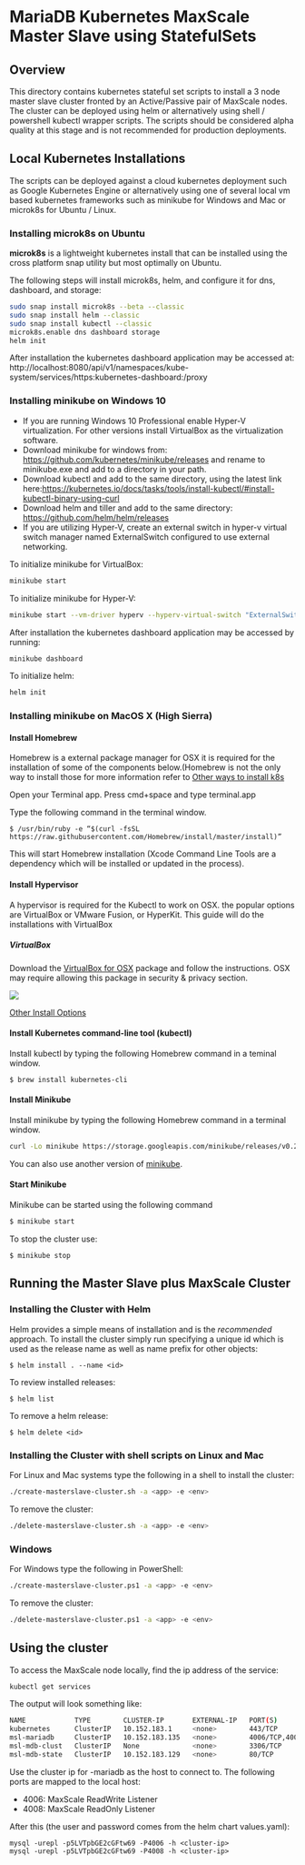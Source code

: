# MariaDB Kubernetes MaxScale Master Slave using StatefulSets

## Overview
This directory contains kubernetes stateful set scripts to install a 3 node master slave cluster fronted by an Active/Passive pair of MaxScale nodes. The cluster can be deployed using helm or alternatively using shell / powershell kubectl wrapper scripts. The scripts should be considered alpha quality at this stage and is not recommended for production deployments.  

## Local Kubernetes Installations
The scripts can be deployed against a cloud kubernetes deployment such as Google Kubernetes Engine or alternatively using one of several local vm based kubernetes frameworks such as minikube for Windows and Mac or microk8s for Ubuntu / Linux.

### Installing microk8s on Ubuntu
**microk8s** is a lightweight kubernetes install that can be installed using the cross platform snap utility but most optimally on Ubuntu.

The following steps will install microk8s, helm, and configure it for dns, dashboard, and storage:

```sh
sudo snap install microk8s --beta --classic
sudo snap install helm --classic
sudo snap install kubectl --classic
microk8s.enable dns dashboard storage
helm init
```

After installation the kubernetes dashboard application may be accessed at:
http://localhost:8080/api/v1/namespaces/kube-system/services/https:kubernetes-dashboard:/proxy

### Installing minikube on Windows 10
- If you are running Windows 10 Professional enable Hyper-V virtualization. For other versions install VirtualBox as the virtualization software.
- Download minikube for windows from: https://github.com/kubernetes/minikube/releases and rename to minikube.exe and add to a directory in your path.
- Download kubectl and add to the same directory, using the latest link here:https://kubernetes.io/docs/tasks/tools/install-kubectl/#install-kubectl-binary-using-curl
- Download helm and tiller and add to the same directory: https://github.com/helm/helm/releases
- If you are utilizing Hyper-V, create an external switch in hyper-v virtual switch manager named ExternalSwitch configured to use external networking.

To initialize minikube for VirtualBox:
```sh
minikube start
```

To initialize minikube for Hyper-V:
```sh
minikube start --vm-driver hyperv --hyperv-virtual-switch "ExternalSwitch"
```

After installation the kubernetes dashboard application may be accessed by running:
```sh
minikube dashboard
```

To initialize helm:
```sh
helm init
```

### Installing minikube on MacOS X (High Sierra)

#### Install Homebrew

Homebrew is a external package manager for OSX it is required for the installation of some of the components below.(Homebrew is not the only way to install those for more information refer to [Other ways to install k8s](https://kubernetes.io/docs/tasks/tools/install-kubectl/#install-with-macports-on-macos)

Open your Terminal app. Press cmd+space and type terminal.app

Type the following command in the terminal window.

```$ /usr/bin/ruby -e “$(curl -fsSL https://raw.githubusercontent.com/Homebrew/install/master/install)”```

This will start Homebrew installation (Xcode Command Line Tools are a dependency which will be installed or updated in the process).

#### Install Hypervisor

A hypervisor is required for the Kubectl to work on OSX. the popular options are  VirtualBox or VMware Fusion, or HyperKit. This guide will do the installations with VirtualBox

##### VirtualBox

Download the [VirtualBox for OSX](https://download.virtualbox.org/virtualbox/5.2.18/VirtualBox-5.2.18-124319-OSX.dmg) package and follow the instructions. OSX may require allowing this package in security & privacy section.

![](screen1.jpg)

[Other Install Options](https://www.virtualbox.org/wiki/Downloads)

#### Install Kubernetes command-line tool (kubectl)

Install kubectl by typing the following Homebrew command in a teminal window.

```$ brew install kubernetes-cli```

#### Install Minikube

Install minikube by typing the following Homebrew command in a terminal window.

```bash
curl -Lo minikube https://storage.googleapis.com/minikube/releases/v0.28.2/minikube-curl -Lo minikube https://storage.googleapis.com/minikube/releases/v0.28.2/minikube-darwin-amd64 && chmod +x minikube && sudo mv minikube /usr/local/bin/
```

You can also use another version of [minikube](https://github.com/kubernetes/minikube/releases).

#### Start Minikube

Minikube can be started using the following command

```bash
$ minikube start
```

To stop the cluster use:

```
$ minikube stop
```

## Running the Master Slave plus MaxScale Cluster

### Installing the Cluster with Helm
Helm provides a simple means of installation and is the *recommended* approach. To install the cluster simply run specifying a unique id which is used as the release name as well as name prefix for other objects:
```
$ helm install . --name <id>
```

To review installed releases:
```
$ helm list
```

To remove a helm release:
```
$ helm delete <id>
```


### Installing the Cluster with shell scripts on Linux and Mac

For Linux and Mac systems type the following in a shell to install the cluster:
```sh
./create-masterslave-cluster.sh -a <app> -e <env>
```
To remove the cluster:
```sh
./delete-masterslave-cluster.sh -a <app> -e <env>
```


### Windows
For Windows type the following in PowerShell:
```sh
./create-masterslave-cluster.ps1 -a <app> -e <env>
```
To remove the cluster:
```sh
./delete-masterslave-cluster.ps1 -a <app> -e <env>
```

## Using the cluster
To access the MaxScale node locally, find the ip address of the service:
```sh
kubectl get services
```
The output will look something like:
```sh
NAME            TYPE        CLUSTER-IP       EXTERNAL-IP   PORT(S)             AGE
kubernetes      ClusterIP   10.152.183.1     <none>        443/TCP             40m
msl-mariadb     ClusterIP   10.152.183.135   <none>        4006/TCP,4008/TCP   28m
msl-mdb-clust   ClusterIP   None             <none>        3306/TCP            28m
msl-mdb-state   ClusterIP   10.152.183.129   <none>        80/TCP              28m
```

Use the cluster ip for <prefix>-mariadb as the host to connect to. The following ports are mapped to the local host:
- 4006: MaxScale ReadWrite Listener
- 4008: MaxScale ReadOnly Listener

After this (the user and password comes from the helm chart values.yaml):
```
mysql -urepl -p5LVTpbGE2cGFtw69 -P4006 -h <cluster-ip>
mysql -urepl -p5LVTpbGE2cGFtw69 -P4008 -h <cluster-ip>
```
